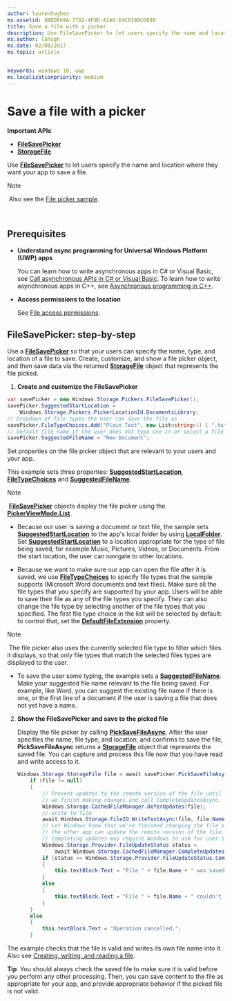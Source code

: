 ```yaml
---
author: laurenhughes
ms.assetid: 8BDDE64A-77D2-4F9D-A1A0-E4C634BCD890
title: Save a file with a picker
description: Use FileSavePicker to let users specify the name and location where they want your app to save a file.
ms.author: lahugh
ms.date: 02/08/2017
ms.topic: article


keywords: windows 10, uwp
ms.localizationpriority: medium
---
```


# Save a file with a picker

**Important APIs**

-   [**FileSavePicker**](https://msdn.microsoft.com/library/windows/apps/br207871)
-   [**StorageFile**](https://msdn.microsoft.com/library/windows/apps/br227171)

Use [**FileSavePicker**](https://msdn.microsoft.com/library/windows/apps/br207871) to let users specify the name and location where they want your app to save a file.

> [!NOTE]
> Also see the [File picker sample](http://go.microsoft.com/fwlink/p/?linkid=619994).

 

## Prerequisites


-   **Understand async programming for Universal Windows Platform (UWP) apps**

    You can learn how to write asynchronous apps in C# or Visual Basic, see [Call asynchronous APIs in C# or Visual Basic](https://msdn.microsoft.com/library/windows/apps/mt187337). To learn how to write asynchronous apps in C++, see [Asynchronous programming in C++](https://msdn.microsoft.com/library/windows/apps/mt187334).

-   **Access permissions to the location**

    See [File access permissions](file-access-permissions.md).

## FileSavePicker: step-by-step

Use a [**FileSavePicker**](https://msdn.microsoft.com/library/windows/apps/br207871) so that your users can specify the name, type, and location of a file to save. Create, customize, and show a file picker object, and then save data via the returned [**StorageFile**](https://msdn.microsoft.com/library/windows/apps/br227171) object that represents the file picked.

1.  **Create and customize the FileSavePicker**

```cs
var savePicker = new Windows.Storage.Pickers.FileSavePicker();
savePicker.SuggestedStartLocation =
    Windows.Storage.Pickers.PickerLocationId.DocumentsLibrary;
// Dropdown of file types the user can save the file as
savePicker.FileTypeChoices.Add("Plain Text", new List<string>() { ".txt" });
// Default file name if the user does not type one in or select a file to replace
savePicker.SuggestedFileName = "New Document";
```

Set properties on the file picker object that are relevant to your users and your app.

This example sets three properties: [**SuggestedStartLocation**](https://msdn.microsoft.com/library/windows/apps/br207880), [**FileTypeChoices**](https://msdn.microsoft.com/library/windows/apps/br207875) and [**SuggestedFileName**](https://msdn.microsoft.com/library/windows/apps/br207878).

> [!NOTE]
> [**FileSavePicker**](https://msdn.microsoft.com/library/windows/apps/br207871) objects display the file picker using the [**PickerViewMode.List**](https://msdn.microsoft.com/library/windows/apps/br207891).
     
- Because our user is saving a document or text file, the sample sets [**SuggestedStartLocation**](https://msdn.microsoft.com/library/windows/apps/br207880) to the app's local folder by using [**LocalFolder**](https://msdn.microsoft.com/library/windows/apps/br241621). Set [**SuggestedStartLocation**](https://msdn.microsoft.com/library/windows/apps/br207854) to a location appropriate for the type of file being saved, for example Music, Pictures, Videos, or Documents. From the start location, the user can navigate to other locations.

- Because we want to make sure our app can open the file after it is saved, we use [**FileTypeChoices**](https://msdn.microsoft.com/library/windows/apps/br207875) to specify file types that the sample supports (Microsoft Word documents and text files). Make sure all the file types that you specify are supported by your app. Users will be able to save their file as any of the file types you specify. They can also change the file type by selecting another of the file types that you specified. The first file type choice in the list will be selected by default: to control that, set the [**DefaultFileExtension**](https://msdn.microsoft.com/library/windows/apps/br207873) property.

> [!NOTE]
> The file picker also uses the currently selected file type to filter which files it displays, so that only file types that match the selected files types are displayed to the user.

- To save the user some typing, the example sets a [**SuggestedFileName**](https://msdn.microsoft.com/library/windows/apps/br207878). Make your suggested file name relevant to the file being saved. For example, like Word, you can suggest the existing file name if there is one, or the first line of a document if the user is saving a file that does not yet have a name.

2.  **Show the FileSavePicker and save to the picked file**

    Display the file picker by calling [**PickSaveFileAsync**](https://msdn.microsoft.com/library/windows/apps/br207876). After the user specifies the name, file type, and location, and confirms to save the file, **PickSaveFileAsync** returns a [**StorageFile**](https://msdn.microsoft.com/library/windows/apps/br227171) object that represents the saved file. You can capture and process this file now that you have read and write access to it.

    ```cs
    Windows.Storage.StorageFile file = await savePicker.PickSaveFileAsync();
        if (file != null)
        {
            // Prevent updates to the remote version of the file until
            // we finish making changes and call CompleteUpdatesAsync.
            Windows.Storage.CachedFileManager.DeferUpdates(file);
            // write to file
            await Windows.Storage.FileIO.WriteTextAsync(file, file.Name);
            // Let Windows know that we're finished changing the file so
            // the other app can update the remote version of the file.
            // Completing updates may require Windows to ask for user input.
            Windows.Storage.Provider.FileUpdateStatus status =
                await Windows.Storage.CachedFileManager.CompleteUpdatesAsync(file);
            if (status == Windows.Storage.Provider.FileUpdateStatus.Complete)
            {
                this.textBlock.Text = "File " + file.Name + " was saved.";
            }
            else
            {
                this.textBlock.Text = "File " + file.Name + " couldn't be saved.";
            }
        }
        else
        {
            this.textBlock.Text = "Operation cancelled.";
        }
    ```

The example checks that the file is valid and writes its own file name into it. Also see [Creating, writing, and reading a file](quickstart-reading-and-writing-files.md).

**Tip**  You should always check the saved file to make sure it is valid before you perform any other processing. Then, you can save content to the file as appropriate for your app, and provide appropriate behavior if the picked file is not valid.
